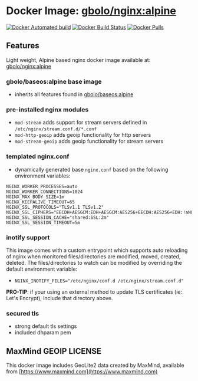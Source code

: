 # Docker Image: [gbolo/nginx:alpine](https://hub.docker.com/r/gbolo/nginx/)

[![Docker Automated build](https://img.shields.io/docker/automated/gbolo/nginx.svg)]()
[![Docker Build Status](https://img.shields.io/docker/build/gbolo/nginx.svg)]()
[![Docker Pulls](https://img.shields.io/docker/pulls/gbolo/nginx.svg)]()

## Features

Light weight, Alpine based nginx docker image available at: [gbolo/nginx:alpine](https://hub.docker.com/r/gbolo/nginx/)

### gbolo/baseos:alpine base image
 - inherits all features found in [gbolo/baseos:alpine](https://hub.docker.com/r/gbolo/baseos)

### pre-installed nginx modules
 - `mod-stream` adds support for stream servers defined in `/etc/nginx/stream.conf.d/*.conf`
 - `mod-http-geoip` adds geoip functionality for http servers
 - `mod-stream-geoip` adds geoip functionality for stream servers

### templated nginx.conf
 - dynamically generated base `nginx.conf` based on the following environment variables:
 ```
 NGINX_WORKER_PROCESSES=auto
 NGINX_WORKER_CONNECTIONS=1024
 NGINX_MAX_BODY_SIZE=1m
 NGINX_KEEPALIVE_TIMEOUT=65
 NGINX_SSL_PROTOCOLS="TLSv1.1 TLSv1.2"
 NGINX_SSL_CIPHERS="EECDH+AESGCM:EDH+AESGCM:AES256+EECDH:AES256+EDH:!aNULL:!MD5"
 NGINX_SSL_SESSION_CACHE="shared:SSL:2m"
 NGINX_SSL_SESSION_TIMEOUT=5m
 ```

### inotify support
This image comes with a custom entrypoint which supports auto reloading of nginx
when monitored files/directories are modified, moved, created, deleted.
The files/directories to watch can be modified by overriding the default environment variable:
 - `NGINX_INOTIFY_FILES="/etc/nginx/conf.d /etc/nginx/stream.conf.d"`

**PRO-TIP**: if your using an external method to update TLS certificates (ie: Let's Encrypt), include that directory above.

### secured tls
 - strong default tls settings
 - included dhparam pem

## MaxMind GEOIP LICENSE
This docker image includes GeoLite2 data created by MaxMind, available from
[https://www.maxmind.com](https://www.maxmind.com)
